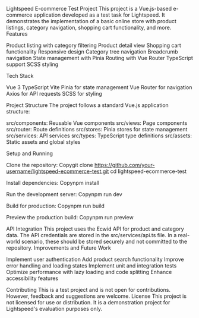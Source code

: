 Lightspeed E-commerce Test Project
This project is a Vue.js-based e-commerce application developed as a test task for Lightspeed. It demonstrates the implementation of a basic online store with product listings, category navigation, shopping cart functionality, and more.
Features

Product listing with category filtering
Product detail view
Shopping cart functionality
Responsive design
Category tree navigation
Breadcrumb navigation
State management with Pinia
Routing with Vue Router
TypeScript support
SCSS styling

Tech Stack

Vue 3
TypeScript
Vite
Pinia for state management
Vue Router for navigation
Axios for API requests
SCSS for styling

Project Structure
The project follows a standard Vue.js application structure:

src/components: Reusable Vue components
src/views: Page components
src/router: Route definitions
src/stores: Pinia stores for state management
src/services: API services
src/types: TypeScript type definitions
src/assets: Static assets and global styles

Setup and Running

Clone the repository:
Copygit clone https://github.com/your-username/lightspeed-ecommerce-test.git
cd lightspeed-ecommerce-test

Install dependencies:
Copynpm install

Run the development server:
Copynpm run dev

Build for production:
Copynpm run build

Preview the production build:
Copynpm run preview


API Integration
This project uses the Ecwid API for product and category data. The API credentials are stored in the src/services/api.ts file. In a real-world scenario, these should be stored securely and not committed to the repository.
Improvements and Future Work

Implement user authentication
Add product search functionality
Improve error handling and loading states
Implement unit and integration tests
Optimize performance with lazy loading and code splitting
Enhance accessibility features

Contributing
This is a test project and is not open for contributions. However, feedback and suggestions are welcome.
License
This project is not licensed for use or distribution. It is a demonstration project for Lightspeed's evaluation purposes only.